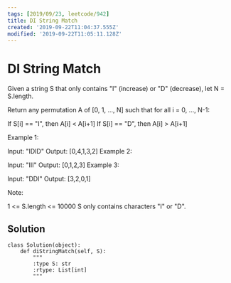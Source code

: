 ```yaml
---
tags: [2019/09/23, leetcode/942]
title: DI String Match
created: '2019-09-22T11:04:37.555Z'
modified: '2019-09-22T11:05:11.128Z'
---
```


# DI String Match

Given a string S that only contains "I" (increase) or "D" (decrease), let N = S.length.

Return any permutation A of [0, 1, ..., N] such that for all i = 0, ..., N-1:

If S[i] == "I", then A[i] < A[i+1]
If S[i] == "D", then A[i] > A[i+1]
 

Example 1:

Input: "IDID"
Output: [0,4,1,3,2]
Example 2:

Input: "III"
Output: [0,1,2,3]
Example 3:

Input: "DDI"
Output: [3,2,0,1]
 

Note:

1 <= S.length <= 10000
S only contains characters "I" or "D".

## Solution

```
class Solution(object):
    def diStringMatch(self, S):
        """
        :type S: str
        :rtype: List[int]
        """
        
```
